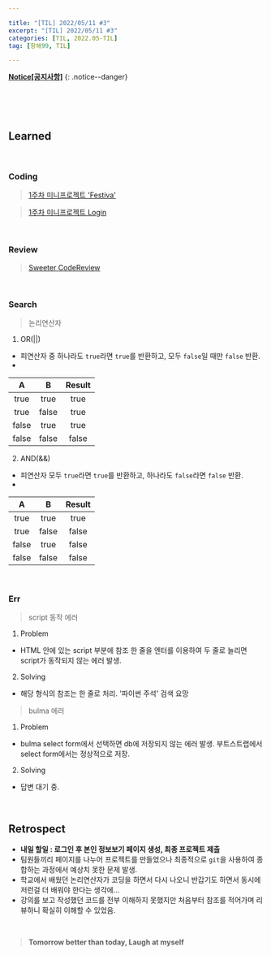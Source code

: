 ```yaml
---

title: "[TIL] 2022/05/11 #3" 
excerpt: "[TIL] 2022/05/11 #3" 
categories: [TIL, 2022.05-TIL]
tag: [항해99, TIL] 

---
```


**[Notice[공지사항]](https://lilclown97.github.io/notice/Notice1/)**
{: .notice--danger}

<br><br><br>

## Learned

<br>

### Coding

> [1주차 미니프로젝트 'Festiva'](https://github.com/lilclown97/hangheo99/tree/main/TIL/05-11/1W-minioro-demo)

> [1주차 미니프로젝트 Login](https://github.com/lilclown97/hangheo99/tree/main/TIL/05-11/1W-minipro-login)

<br>

### Review

> [Sweeter CodeReview](https://github.com/lilclown97/hangheo99/tree/main/TIL/05-11/login_codereview)

<br>

### Search

> 논리연산자

1. OR(||)
- 피연산자 중 하나라도 `true`라면 `true`를 반환하고, 모두 `false`일 때만 `false` 반환.
- 
|A|B|Result|
|:---:|:---:|:---:|
|true|true|true|
|true|false|true|
|false|true|true|
|false|false|false|

2. AND(&&)
- 피연산자 모두 `true`라면 `true`를 반환하고, 하나라도 `false`라면 `false` 반환.
- 
|A|B|Result|
|:---:|:---:|:---:|
|true|true|true|
|true|false|false|
|false|true|false|
|false|false|false|

<br>

### Err

> script 동작 에러

1. Problem
- HTML 안에 있는 script 부분에 참조 한 줄을 엔터를 이용하여 두 줄로 늘리면 script가 동작되지 않는 에러 발생.
2. Solving
- 해당 형식의 참조는 한 줄로 처리. '파이썬 주석' 검색 요망

> bulma 에러

1. Problem
- bulma select form에서 선택하면 db에 저장되지 않는 에러 발생. 부트스트랩에서 select form에서는 정상적으로 저장.
2. Solving
- 답변 대기 중. 

<br>

## Retrospect

- **내일 할일 : 로그인 후 본인 정보보기 페이지 생성, 최종 프로젝트 제출**
- 팀원들끼리 페이지를 나누어 프로젝트를 만들었으나 최종적으로 `git`을 사용하여 종합하는 과정에서 예상치 못한 문제 발생.
- 학교에서 배웠던 논리연산자가 코딩을 하면서 다시 나오니 반갑기도 하면서 동시에 저런걸 더 배워야 한다는 생각에...
- 강의를 보고 작성했던 코드를 전부 이해하지 못했지만 처음부터 참조를 적어가며 리뷰하니 확실히 이해할 수 있었음.

<br>

> **Tomorrow better than today, Laugh at myself**
